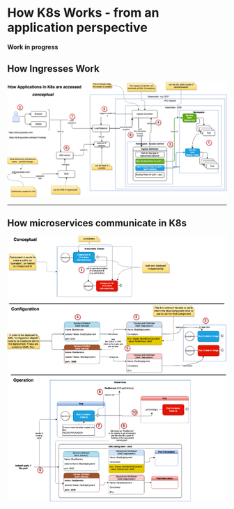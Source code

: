 # How K8s Works - from an application perspective

**Work in progress**

## How Ingresses Work

![](../images/howitworks-internetaccess-gcp.drawio.png)

---
## How microservices communicate in K8s

![](../images/howitworks-microservice-communication.drawio.png)
